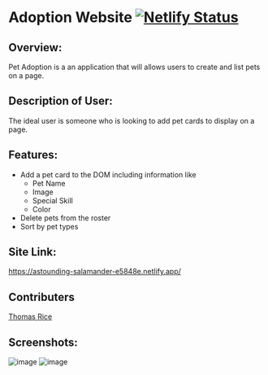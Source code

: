 # Adoption Website [![Netlify Status](https://api.netlify.com/api/v1/badges/6cfd23e9-a0a7-4b53-a90d-32a88d30c24e/deploy-status)](https://app.netlify.com/sites/astounding-salamander-e5848e/deploys)

## Overview:
Pet Adoption is a an application that will allows users to create and list pets on a page.

## Description of User:
The ideal user is someone who is looking to add pet cards to display on a page.

## Features:
* Add a pet card to the DOM including information like
  - Pet Name
  - Image
  - Special Skill
  - Color
* Delete pets from the roster
* Sort by pet types

## Site Link:
https://astounding-salamander-e5848e.netlify.app/

## Contributers
[Thomas Rice](https://github.com/trice7)

## Screenshots:
![image](https://github.com/trice7/LAB-pet-adoption/assets/124416375/f9be7ef6-6a0c-48a3-ac51-c3addf45abc3)
![image](https://github.com/trice7/LAB-pet-adoption/assets/124416375/91ff8f40-2d2d-494b-b4b9-da69b0c3d7c4)

